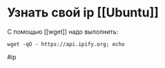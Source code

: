 # Узнать свой ip [[Ubuntu]]
С помощью [[wget]] надо выполнить:
```
wget -qO - https://api.ipify.org; echo
```

#ip